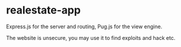 # realestate-app
Express.js for the server and routing, Pug.js for the view engine. 

The website is unsecure, you may use it to find exploits and hack etc.
